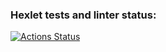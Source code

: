 ### Hexlet tests and linter status:
[![Actions Status](https://github.com/aelnko/layout-designer-project-58/actions/workflows/hexlet-check.yml/badge.svg)](https://github.com/aelnko/layout-designer-project-58/actions)
